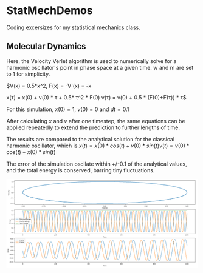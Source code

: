 # StatMechDemos
 Coding excersizes for my statistical mechanics class.

 ## Molecular Dynamics

 Here, the Velocity Verlet algorithm is used to numerically solve for a harmonic oscillator's point in phase space at a given time. w and m are set to 1 for simplicity.

 $V(x) = 0.5*x^2,
 F(x) = -V'(x) = -x

 x(τ) = x(0) + v(0) * τ + 0.5* τ^2 * F(0)
 v(τ) = v(0) + 0.5 * (F(0)+F(τ)) * τ$

 For this simulation, $x(0)=1$, $v(0)=0$ and $dt=0.1$

 After calculating $x$ and $v$ after one timestep, the same equations can be applied repeatedly to extend the prediction to further lengths of time.

 The results are compared to the analytical solution for the classical harmonic oscillator, which is
 $x(t) = x(0) * cos(t) + v(0) * sin(t)
 v(t) = v(0) * cos(t) - x(0) * sin(t)$

 The error of the simulation oscilate within +/-0.1 of the analytical values, and the total energy is conserved, barring tiny fluctuations.

 <img src="MD.png">
